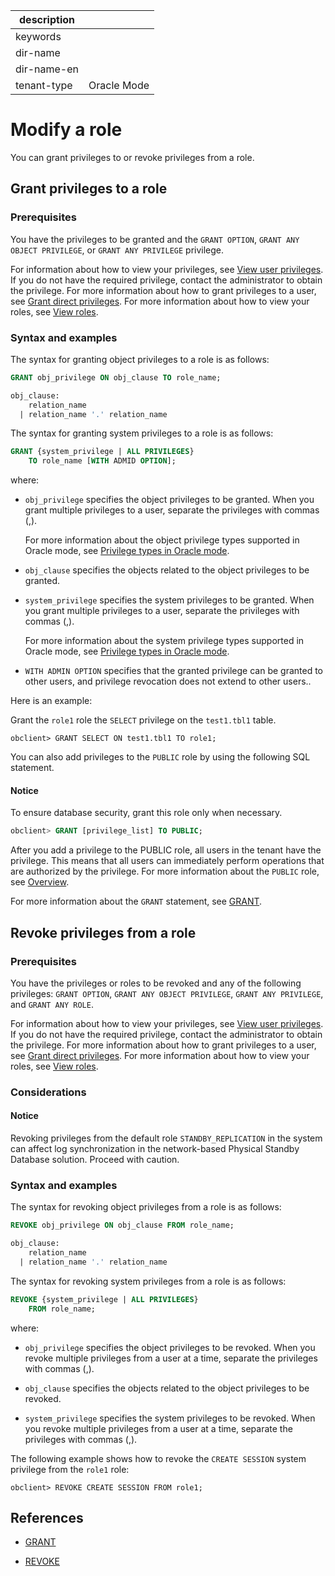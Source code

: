 | description ||
|---|---|
| keywords ||
| dir-name ||
| dir-name-en ||
| tenant-type | Oracle Mode |

# Modify a role

You can grant privileges to or revoke privileges from a role.

## Grant privileges to a role

### Prerequisites

You have the privileges to be granted and the `GRANT OPTION`, `GRANT ANY OBJECT PRIVILEGE`, or `GRANT ANY PRIVILEGE` privilege.

For information about how to view your privileges, see [View user privileges](../600.view-user-permissions-of-oracle-mode.md). If you do not have the required privilege, contact the administrator to obtain the privilege. For more information about how to grant privileges to a user, see [Grant direct privileges](../200.authority-of-oracle-mode.md). For more information about how to view your roles, see [View roles](../400.manage-roles-of-oracle-mode/600.view-roles-of-oracle-mode.md).

### Syntax and examples

The syntax for granting object privileges to a role is as follows:

```sql
GRANT obj_privilege ON obj_clause TO role_name;

obj_clause:
    relation_name
  | relation_name '.' relation_name
```

The syntax for granting system privileges to a role is as follows:

```sql
GRANT {system_privilege | ALL PRIVILEGES}
    TO role_name [WITH ADMID OPTION];
```

where:

* `obj_privilege` specifies the object privileges to be granted. When you grant multiple privileges to a user, separate the privileges with commas (,).

   For more information about the object privilege types supported in Oracle mode, see [Privilege types in Oracle mode](../000.permission-classification-of-oracle-mode.md).

* `obj_clause` specifies the objects related to the object privileges to be granted.

* `system_privilege` specifies the system privileges to be granted. When you grant multiple privileges to a user, separate the privileges with commas (,).

   For more information about the system privilege types supported in Oracle mode, see [Privilege types in Oracle mode](../000.permission-classification-of-oracle-mode.md).

* `WITH ADMIN OPTION` specifies that the granted privilege can be granted to other users, and privilege revocation does not extend to other users..

Here is an example:

Grant the `role1` role the `SELECT` privilege on the `test1.tbl1` table.

```shell
obclient> GRANT SELECT ON test1.tbl1 TO role1;
```

You can also add privileges to the `PUBLIC` role by using the following SQL statement.

  <main id="notice" type='notice'>
    <h4>Notice</h4>
    <p>To ensure database security, grant this role only when necessary. </p>
  </main>

```sql
obclient> GRANT [privilege_list] TO PUBLIC;
```

After you add a privilege to the PUBLIC role, all users in the tenant have the privilege. This means that all users can immediately perform operations that are authorized by the privilege. For more information about the `PUBLIC` role, see [Overview](../400.manage-roles-of-oracle-mode/100.roles-of-oracle-mode.md).

For more information about the `GRANT` statement, see [GRANT](../../../../../../700.reference/500.sql-reference/100.sql-syntax/300.common-tenant-of-oracle-mode/900.sql-statement-of-oracle-mode/300.dcl-of-oracle-mode/1700.grant-of-oracle-mode.md).

## Revoke privileges from a role

### Prerequisites

You have the privileges or roles to be revoked and any of the following privileges: `GRANT OPTION`, `GRANT ANY OBJECT PRIVILEGE`, `GRANT ANY PRIVILEGE`, and `GRANT ANY ROLE`.

For information about how to view your privileges, see [View user privileges](../600.view-user-permissions-of-oracle-mode.md). If you do not have the required privilege, contact the administrator to obtain the privilege. For more information about how to grant privileges to a user, see [Grant direct privileges](../200.authority-of-oracle-mode.md). For more information about how to view your roles, see [View roles](../400.manage-roles-of-oracle-mode/600.view-roles-of-oracle-mode.md).

### Considerations

<main id="notice" type='notice'>
<h4>Notice</h4>
<p>Revoking privileges from the default role <code>STANDBY_REPLICATION</code> in the system can affect log synchronization in the network-based Physical Standby Database solution. Proceed with caution. </p>
</main>

### Syntax and examples

The syntax for revoking object privileges from a role is as follows:

```sql
REVOKE obj_privilege ON obj_clause FROM role_name;

obj_clause:
    relation_name
  | relation_name '.' relation_name
```

The syntax for revoking system privileges from a role is as follows:

```sql
REVOKE {system_privilege | ALL PRIVILEGES}
    FROM role_name;
```

where:

* `obj_privilege` specifies the object privileges to be revoked. When you revoke multiple privileges from a user at a time, separate the privileges with commas (,).

* `obj_clause` specifies the objects related to the object privileges to be revoked.

* `system_privilege` specifies the system privileges to be revoked. When you revoke multiple privileges from a user at a time, separate the privileges with commas (,).

The following example shows how to revoke the `CREATE SESSION` system privilege from the `role1` role:

```shell
obclient> REVOKE CREATE SESSION FROM role1;
```

## References

* [GRANT](../../../../../../700.reference/500.sql-reference/100.sql-syntax/300.common-tenant-of-oracle-mode/900.sql-statement-of-oracle-mode/300.dcl-of-oracle-mode/1700.grant-of-oracle-mode.md)

* [REVOKE](../../../../../../700.reference/500.sql-reference/100.sql-syntax/300.common-tenant-of-oracle-mode/900.sql-statement-of-oracle-mode/300.dcl-of-oracle-mode/2900.revoke-of-oracle-mode.md)